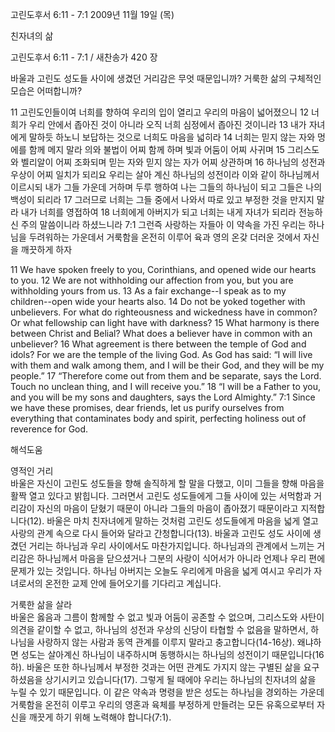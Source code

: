 고린도후서 6:11 - 7:1 
2009년 11월 19일 (목)

친자녀의 삶



고린도후서 6:11 - 7:1 / 새찬송가 420 장


바울과 고린도 성도들 사이에 생겼던 거리감은 무엇 때문입니까?
거룩한 삶의 구체적인 모습은 어떠합니까?

11 고린도인들이여 너희를 향하여 우리의 입이 열리고 우리의 마음이 넓어졌으니 12 너희가 우리 안에서 좁아진 것이 아니라 오직 너희 심정에서 좁아진 것이니라 
13 내가 자녀에게 말하듯 하노니 보답하는 것으로 너희도 마음을 넓히라 14 너희는 믿지 않는 자와 멍에를 함께 메지 말라 의와 불법이 어찌 함께 하며 빛과 어둠이 어찌 사귀며 15 그리스도와 벨리알이 어찌 조화되며 믿는 자와 믿지 않는 자가 어찌 상관하며 16 하나님의 성전과 우상이 어찌 일치가 되리요 우리는 살아 계신 하나님의 성전이라 이와 같이 하나님께서 이르시되 내가 그들 가운데 거하며 두루 행하여 나는 그들의 하나님이 되고 그들은 나의 백성이 되리라 17 그러므로 너희는 그들 중에서 나와서 따로 있고 부정한 것을 만지지 말라 내가 너희를 영접하여 18 너희에게 아버지가 되고 너희는 내게 자녀가 되리라 전능하신 주의 말씀이니라 하셨느니라 7:1 그런즉 사랑하는 자들아 이 약속을 가진 우리는 하나님을 두려워하는 가운데서 거룩함을 온전히 이루어 육과 영의 온갖 더러운 것에서 자신을 깨끗하게 하자 

11 We have spoken freely to you, Corinthians, and opened wide our hearts to you. 
12 We are not withholding our affection from you, but you are withholding yours from us. 13 As a fair exchange--I speak as to my children--open wide your hearts also. 14 Do not be yoked together with unbelievers. For what do righteousness and wickedness have in common? Or what fellowship can light have with darkness? 
15 What harmony is there between Christ and Belial? What does a believer have in common with an unbeliever? 16 What agreement is there between the temple of God and idols? For we are the temple of the living God. As God has said: “I will live with them and walk among them, and I will be their God, and they will be my people.” 
17 “Therefore come out from them and be separate, says the Lord. Touch no unclean thing, and I will receive you.” 18 “I will be a Father to you, and you will be my sons and daughters, says the Lord Almighty.” 7:1 Since we have these promises, dear friends, let us purify ourselves from everything that contaminates body and spirit, perfecting holiness out of reverence for God.

해석도움





영적인 거리  
바울은 자신이 고린도 성도들을 향해 솔직하게 할 말을 다했고, 이미 그들을 향해 마음을 활짝 열고 있다고 밝힙니다. 그러면서 고린도 성도들에게 그들 사이에 있는 서먹함과 거리감이 자신의 마음이 닫혔기 때문이 아니라 그들의 마음이 좁아졌기 때문이라고 지적합니다(12). 바울은 마치 친자녀에게 말하는 것처럼 고린도 성도들에게 마음을 넓게 열고 사랑의 관계 속으로 다시 들어와 달라고 간청합니다(13). 바울과 고린도 성도 사이에 생겼던 거리는 하나님과 우리 사이에서도 마찬가지입니다. 하나님과의 관계에서 느끼는 거리감은 하나님께서 마음을 닫으셨거나 그분의 사랑이 식어서가 아니라 언제나 우리 편에 문제가 있는 것입니다. 하나님 아버지는 오늘도 우리에게 마음을 넓게 여시고 우리가 자녀로서의 온전한 교제 안에 들어오기를 기다리고 계십니다.    

거룩한 삶을 살라  
바울은 옳음과 그름이 함께할 수 없고 빛과 어둠이 공존할 수 없으며, 그리스도와 사탄이 의견을 같이할 수 없고, 하나님의 성전과 우상의 신당이 타협할 수 없음을 말하면서, 하나님을 사랑하지 않는 사람과 동역 관계를 이루지 말라고 충고합니다(14-16상). 왜냐하면 성도는 살아계신 하나님이 내주하시며 동행하시는 하나님의 성전이기 때문입니다(16하). 바울은 또한 하나님께서 부정한 것과는 어떤 관계도 가지지 않는 구별된 삶을 요구하셨음을 상기시키고 있습니다(17). 그렇게 될 때에야 우리는 하나님의 친자녀의 삶을 누릴 수 있기 때문입니다. 이 같은 약속과 명령을 받은 성도는 하나님을 경외하는 가운데 거룩함을 온전히 이루고 우리의 영혼과 육체를 부정하게 만들려는 모든 유혹으로부터 자신을 깨끗게 하기 위해 노력해야 합니다(7:1).